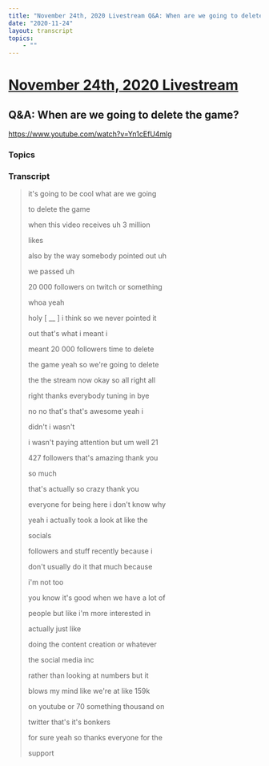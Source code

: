 ```yaml
---
title: "November 24th, 2020 Livestream Q&A: When are we going to delete the game?"
date: "2020-11-24"
layout: transcript
topics:
    - ""
---
```

# [November 24th, 2020 Livestream](../2020-11-24.md)
## Q&A: When are we going to delete the game?
https://www.youtube.com/watch?v=Yn1cEfU4mlg

### Topics


### Transcript

> it's going to be cool what are we going
> 
> to delete the game
> 
> when this video receives uh 3 million
> 
> likes
> 
> also by the way somebody pointed out uh
> 
> we passed uh
> 
> 20 000 followers on twitch or something
> 
> whoa yeah
> 
> holy [ __ ] i think so we never pointed it
> 
> out that's what i meant i
> 
> meant 20 000 followers time to delete
> 
> the game yeah so we're going to delete
> 
> the the stream now okay so all right all
> 
> right thanks everybody tuning in bye
> 
> no no that's that's awesome yeah i
> 
> didn't i wasn't
> 
> i wasn't paying attention but um well 21
> 
> 427 followers that's amazing thank you
> 
> so much
> 
> that's actually so crazy thank you
> 
> everyone for being here i don't know why
> 
> yeah i actually took a look at like the
> 
> socials
> 
> followers and stuff recently because i
> 
> don't usually do it that much because
> 
> i'm not too
> 
> you know it's good when we have a lot of
> 
> people but like i'm more interested in
> 
> actually just like
> 
> doing the content creation or whatever
> 
> the social media inc
> 
> rather than looking at numbers but it
> 
> blows my mind like we're at like 159k
> 
> on youtube or 70 something thousand on
> 
> twitter that's it's bonkers
> 
> for sure yeah so thanks everyone for the
> 
> support
> 
